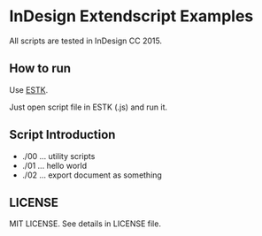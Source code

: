 
# InDesign Extendscript Examples

All scripts are tested in InDesign CC 2015.


## How to run

Use [ESTK](https://www.adobe.com/products/extendscript-toolkit.html).

Just open script file in ESTK (.js) and run it.


## Script Introduction

- ./00 ... utility scripts
- ./01 ... hello world
- ./02 ... export document as something


## LICENSE

MIT LICENSE.
See details in LICENSE file.

